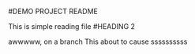 #DEMO PROJECT README

This is simple reading file
#HEADING 2

awwwww, on a branch
This about to cause
ssssssssss